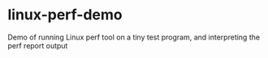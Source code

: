 # linux-perf-demo
Demo of running Linux perf tool on a tiny test program, and interpreting the perf report output
